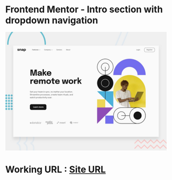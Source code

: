 # Frontend Mentor - Intro section with dropdown navigation

![Design preview for the Intro section with dropdown navigation coding challenge](./design/desktop-preview.jpg)

# Working URL : [Site URL](https://pathakkar01.github.io/intro-section-with-dropdown-navigation-main/)
